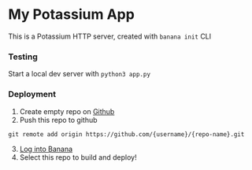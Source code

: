 # My Potassium App
This is a Potassium HTTP server, created with `banana init` CLI

### Testing
Start a local dev server with `python3 app.py`

### Deployment
1. Create empty repo on [Github](https://github.com)
2. Push this repo to github
```
git remote add origin https://github.com/{username}/{repo-name}.git
```
3. [Log into Banana](https://app.banana.dev/)
4. Select this repo to build and deploy!
